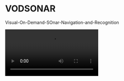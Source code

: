 # VODSONAR
Visual-On-Demand-SOnar-Navigation-and-Recognition

<video src="https://github.com/pruthvi54/VODSONAR/raw/main/assets/VODSONAR.mp4" controls></video>

